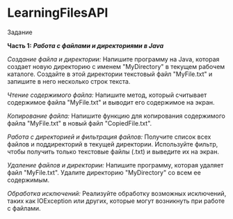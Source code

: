 # LearningFilesAPI
Задание

**Часть 1:**
_**Работа с файлами и директориями в Java**_

_Создание файла и директории:_
Напишите программу на Java, которая создает новую директорию с именем "MyDirectory" в текущем рабочем каталоге.
Создайте в этой директории текстовый файл "MyFile.txt" и запишите в него несколько строк текста.

_Чтение содержимого файла:_
Напишите метод, который считывает содержимое файла "MyFile.txt" и выводит его содержимое на экран.

_Копирование файла:_
Напишите функцию для копирования содержимого файла "MyFile.txt" в новый файл "CopiedFile.txt".

_Работа с директорией и фильтрация файлов:_
Получите список всех файлов и поддиректорий в текущей директории.
Используйте фильтр, чтобы получить только текстовые файлы (.txt) и выведите их на экран.

_Удаление файлов и директории:_
Напишите программу, которая удаляет файл "MyFile.txt".
Удалите директорию "MyDirectory" со всем ее содержимым.

_Обработка исключений:_
Реализуйте обработку возможных исключений, таких как IOException или других, которые могут возникнуть при работе с файлами.
